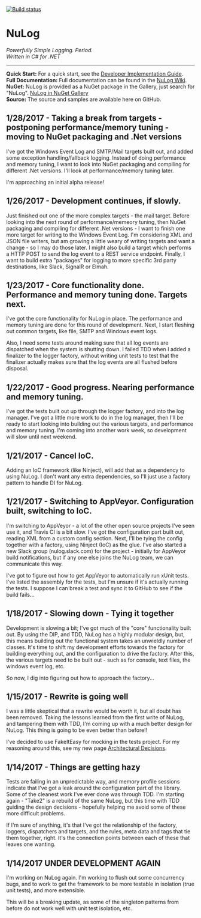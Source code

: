 [![Build status](https://ci.appveyor.com/api/projects/status/dubwfc9cr65dy866/branch/master?svg=true)](https://ci.appveyor.com/project/ivanpointer/nulog/branch/master)

# NuLog
_Powerfully Simple Logging. Period._  
_Written in C# for .NET_
***
**Quick Start:** For a quick start, see the [Developer Implementation Guide](https://github.com/ivanpointer/NuLog/wiki#developer-implementation-quick-start-guide).  
**Full Documentation:** Full documentation can be found in the [NuLog Wiki](https://github.com/ivanpointer/NuLog/wiki).  
**NuGet:** NuLog is provided as a NuGet package in the Gallery, just search for "NuLog".  [NuLog in NuGet Gallery](http://www.nuget.org/packages?q=NuLog)  
**Source:** The source and samples are available here on GitHub.  

## 1/28/2017 - Taking a break from targets - postponing performance/memory tuning - moving to NuGet packaging and .Net versions
I've got the Windows Event Log and SMTP/Mail targets built out, and added some exception handling/fallback logging.  Instead of doing performance and memory tuning, I want to look into NuGet packaging and compiling for different .Net versions.  I'll look at performance/memory tuning later.

I'm approaching an initial alpha release!

## 1/26/2017 - Development continues, if slowly.
Just finished out one of the more complex targets - the mail target.  Before looking into the next round of performance/memeory tuning, then NuGet packaging and compiling for different .Net versions - I want to finish one more target for writing to the Windows Event Log.  I'm considering XML and JSON file writers, but am growing a little weary of writing targets and want a change - so I may do those later.  I might also build a target which performs a HTTP POST to send the log event to a REST service endpoint.  Finally, I want to build extra "packages" for logging to more specific 3rd party destinations, like Slack, SignalR or Elmah.

## 1/23/2017 - Core functionality done.  Performance and memory tuning done.  Targets next.
I've got the core functionality for NuLog in place.  The performance and memory tuning are done for this round of development.  Next, I start fleshing out common targets, like file, SMTP and Windows event logs.

Also, I need some tests around making sure that all log events are dispatched when the system is shutting down.  I failed TDD when I added a finalizer to the logger factory, without writing unit tests to test that the finalizer actually makes sure that the log events are all flushed before disposal.

## 1/22/2017 - Good progress.  Nearing performance and memory tuning.
I've got the tests built out up through the logger factory, and into the log manager.  I've got a little more work to do in the log manager, then I'll be ready to start looking into building out the various targets, and performance and memory tuning.  I'm coming into another work week, so development will slow until next weekend.

## 1/21/2017 - Cancel IoC.
Adding an IoC framework (like Ninject), will add that as a dependency to using NuLog.  I don't want any extra dependencies, so I'll just use a factory pattern to handle DI for NuLog.

## 1/21/2017 - Switching to AppVeyor.  Configuration built, switching to IoC.
I'm switching to AppVeyor - a lot of the other open source projects I've seen use it, and Travis CI is a bit slow.  I've got the configuration part built out, reading XML from a custom config section.  Next, I'll be tying the config together with a factory, using Ninject (IoC) as the glue.  I've also started a new Slack group (nulog.slack.com) for the project - initially for AppVeyor build notifications, but if any one else joins the NuLog team, we can communicate this way.

I've got to figure out how to get AppVeyor to automatically run xUnit tests.  I've listed the assembly for the tests, but I'm unsure if it's actually running the tests.  I suppose I can break a test and sync it to GitHub to see if the build fails...

## 1/18/2017 - Slowing down - Tying it together
Development is slowing a bit; I've got much of the "core" functionality built out.  By using the DIP, and TDD, NuLog has a highly modular design, but, this means building out the functional system takes an unwieldly number of classes.  It's time to shift my development efforts towards the factory for building everything out, and the configuration to drive the factory.  After this, the various targets need to be built out - such as for console, text files, the windows event log, etc.

So now, I dig into figuring out how to approach the factory...

## 1/15/2017 - Rewrite is going well
I was a little skeptical that a rewrite would be worth it, but all doubt has been removed.  Taking the lessons learned from the first write of NuLog, and tampering them with TDD, I'm coming up with a much better design for NuLog.  This thing is going to be even better than before!!

I've decided to use FakeItEasy for mocking in the tests project.  For my reasoning around this, see my new page [Architectural Decisions](https://github.com/ivanpointer/NuLog/wiki/Architectural-Decisions).

## 1/14/2017 - Things are getting hazy
Tests are failing in an unpredictable way, and memory profile sessions indicate that I've got a leak around the configuration part of the library.  Some of the cleanest work I've ever done was through TDD.  I'm starting again - "Take2" is a rebuild of the same NuLog, but this time with TDD guiding the design decisions - hopefully helping me avoid some of these more difficult problems.

If I'm sure of anything, it's that I've got the relationship of the factory, loggers, dispatchers and targets, and the rules, meta data and tags that tie them together, right.  It's the connection points between each of these that leaves one wanting.

## 1/14/2017 UNDER DEVELOPMENT AGAIN
I'm working on NuLog again.  I'm working to flush out some concurrency bugs, and to work to get the framework to be more testable in isolation (true unit tests), and more extensible.

This will be a breaking update, as some of the singleton patterns from before do not work well with unit test isolation, etc.
